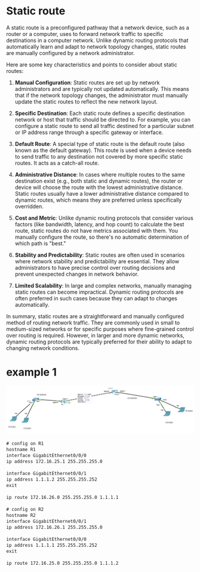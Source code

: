 # Static route
A static route is a preconfigured pathway that a network device, such as a router or a computer, uses to forward network traffic to specific destinations in a computer network. Unlike dynamic routing protocols that automatically learn and adapt to network topology changes, static routes are manually configured by a network administrator.

Here are some key characteristics and points to consider about static routes:

1. **Manual Configuration**: Static routes are set up by network administrators and are typically not updated automatically. This means that if the network topology changes, the administrator must manually update the static routes to reflect the new network layout.

2. **Specific Destination**: Each static route defines a specific destination network or host that traffic should be directed to. For example, you can configure a static route to send all traffic destined for a particular subnet or IP address range through a specific gateway or interface.

3. **Default Route**: A special type of static route is the default route (also known as the default gateway). This route is used when a device needs to send traffic to any destination not covered by more specific static routes. It acts as a catch-all route.

4. **Administrative Distance**: In cases where multiple routes to the same destination exist (e.g., both static and dynamic routes), the router or device will choose the route with the lowest administrative distance. Static routes usually have a lower administrative distance compared to dynamic routes, which means they are preferred unless specifically overridden.

5. **Cost and Metric**: Unlike dynamic routing protocols that consider various factors (like bandwidth, latency, and hop count) to calculate the best route, static routes do not have metrics associated with them. You manually configure the route, so there's no automatic determination of which path is "best."

6. **Stability and Predictability**: Static routes are often used in scenarios where network stability and predictability are essential. They allow administrators to have precise control over routing decisions and prevent unexpected changes in network behavior.

7. **Limited Scalability**: In large and complex networks, manually managing static routes can become impractical. Dynamic routing protocols are often preferred in such cases because they can adapt to changes automatically.

In summary, static routes are a straightforward and manually configured method of routing network traffic. They are commonly used in small to medium-sized networks or for specific purposes where fine-grained control over routing is required. However, in larger and more dynamic networks, dynamic routing protocols are typically preferred for their ability to adapt to changing network conditions.


# example 1
![image](img/1.PNG)

```
# config on R1
hostname R1
interface GigabitEthernet0/0/0
ip address 172.16.25.1 255.255.255.0

interface GigabitEthernet0/0/1
ip address 1.1.1.2 255.255.255.252
exit

ip route 172.16.26.0 255.255.255.0 1.1.1.1

# config on R2
hostname R2
interface GigabitEthernet0/0/1
ip address 172.16.26.1 255.255.255.0

interface GigabitEthernet0/0/0
ip address 1.1.1.1 255.255.255.252
exit

ip route 172.16.25.0 255.255.255.0 1.1.1.2


```
